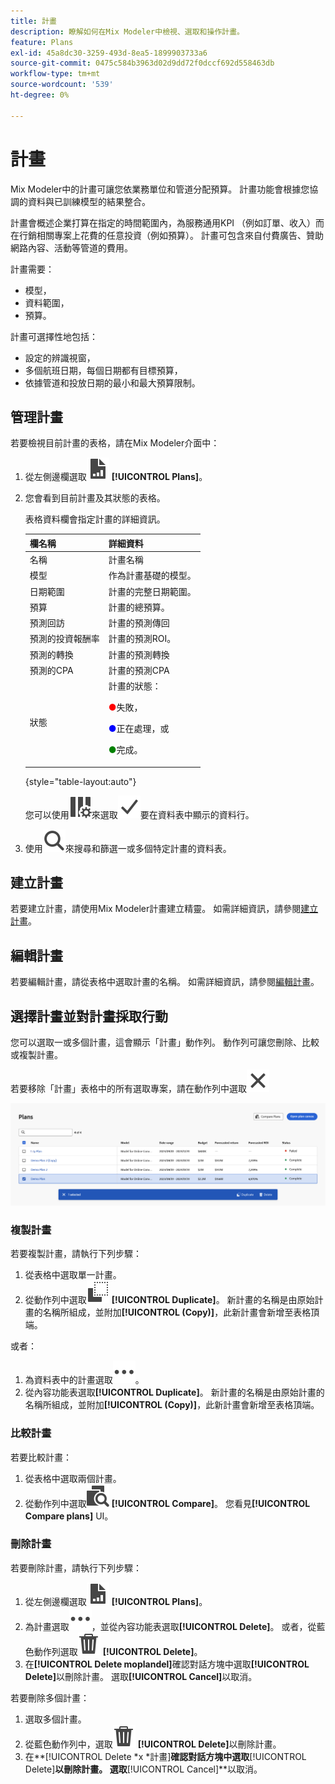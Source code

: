```yaml
---
title: 計畫
description: 瞭解如何在Mix Modeler中檢視、選取和操作計畫。
feature: Plans
exl-id: 45a8dc30-3259-493d-8ea5-1899903733a6
source-git-commit: 0475c584b3963d02d9dd72f0dccf692d558463db
workflow-type: tm+mt
source-wordcount: '539'
ht-degree: 0%

---
```


# 計畫

Mix Modeler中的計畫可讓您依業務單位和管道分配預算。 計畫功能會根據您協調的資料與已訓練模型的結果整合。

計畫會概述企業打算在指定的時間範圍內，為服務通用KPI （例如訂單、收入）而在行銷相關專案上花費的任意投資（例如預算）。 計畫可包含來自付費廣告、贊助網路內容、活動等管道的費用。

計畫需要：

- 模型，
- 資料範圍，
- 預算。

計畫可選擇性地包括：

- 設定的辨識視窗，
- 多個航班日期，每個日期都有目標預算，
- 依據管道和投放日期的最小和最大預算限制。


## 管理計畫

若要檢視目前計畫的表格，請在Mix Modeler介面中：

1. 從左側邊欄選取![](/help/assets/icons/FileChart.svg) **[!UICONTROL Plans]**。

1. 您會看到目前計畫及其狀態的表格。

   表格資料欄會指定計畫的詳細資訊。

   | 欄名稱 | 詳細資料 |
   |---|---|
   | 名稱 | 計畫名稱 |
   | 模型 | 作為計畫基礎的模型。 |
   | 日期範圍 | 計畫的完整日期範圍。 |
   | 預算 | 計畫的總預算。 |
   | 預測回訪 | 計畫的預測傳回 |
   | 預測的投資報酬率 | 計畫的預測ROI。 |
   | 預測的轉換 | 計畫的預測轉換 |
   | 預測的CPA | 計畫的預測CPA |
   | 狀態 | 計畫的狀態： <p><span style="color:red">●</span>失敗， <p><span style="color:blue">●</span>正在處理，或 <p><span style="color:green">●</span>完成。 |

   {style="table-layout:auto"}

   您可以使用![ColumnSetting](/help/assets/icons/ColumnSetting.svg)來選取![核取標籤](/help/assets/icons/Checkmark.svg)要在資料表中顯示的資料行。

1. 使用![搜尋](/help/assets/icons/Search.svg)來搜尋和篩選一或多個特定計畫的資料表。

## 建立計畫

若要建立計畫，請使用Mix Modeler計畫建立精靈。 如需詳細資訊，請參閱[建立計畫](create.md)。


## 編輯計畫

若要編輯計畫，請從表格中選取計畫的名稱。 如需詳細資訊，請參閱[編輯計畫](edit.md)。


## 選擇計畫並對計畫採取行動

您可以選取一或多個計畫，這會顯示「計畫」動作列。 動作列可讓您刪除、比較或複製計畫。

若要移除「計畫」表格中的所有選取專案，請在動作列中選取![關閉](/help/assets/icons/Close.svg)

![計畫動作列](/help/assets/plans-action-bar.png)

### 複製計畫

若要複製計畫，請執行下列步驟：

1. 從表格中選取單一計畫。
1. 從動作列中選取![複製](/help/assets/icons/Copy.svg) **[!UICONTROL Duplicate]**。 新計畫的名稱是由原始計畫的名稱所組成，並附加&#x200B;**[!UICONTROL (Copy)]**，此新計畫會新增至表格頂端。

或者：

1. 為資料表中的計畫選取![更多](/help/assets/icons/More.svg)。
1. 從內容功能表選取&#x200B;**[!UICONTROL Duplicate]**。 新計畫的名稱是由原始計畫的名稱所組成，並附加&#x200B;**[!UICONTROL (Copy)]**，此新計畫會新增至表格頂端。

### 比較計畫

若要比較計畫：

1. 從表格中選取兩個計畫。
1. 從動作列中選取![比較](/help/assets/icons/Compare.svg) **[!UICONTROL Compare]**。 您看見&#x200B;**[!UICONTROL Compare plans]** UI。


### 刪除計畫

若要刪除計畫，請執行下列步驟：

1. 從左側邊欄選取![](/help/assets/icons/FileChart.svg) **[!UICONTROL Plans]**。
1. 為計畫選取![更多](/help/assets/icons/More.svg)，並從內容功能表選取&#x200B;**[!UICONTROL Delete]**。 或者，從藍色動作列選取![刪除](/help/assets/icons/Delete.svg) **[!UICONTROL Delete]**。
1. 在&#x200B;**[!UICONTROL Delete moplandel]**&#x200B;確認對話方塊中選取&#x200B;**[!UICONTROL Delete]**&#x200B;以刪除計畫。 選取&#x200B;**[!UICONTROL Cancel]**&#x200B;以取消。

若要刪除多個計畫：

1. 選取多個計畫。
1. 從藍色動作列中，選取![刪除](/help/assets/icons/Delete.svg) **[!UICONTROL Delete]**&#x200B;以刪除計畫。
1. 在&#x200B;**[!UICONTROL Delete *x *計畫]**確認對話方塊中選取&#x200B;**[!UICONTROL Delete]**以刪除計畫。 選取&#x200B;**[!UICONTROL Cancel]**以取消。
